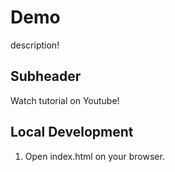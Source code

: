 # Demo

description!

## Subheader

Watch tutorial on Youtube!

## Local Development

1. Open index.html on your browser.
